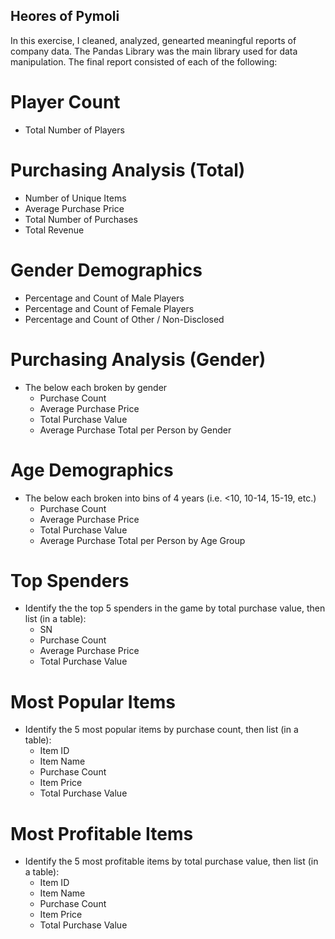 ## Heores of Pymoli

In this exercise, I cleaned, analyzed, genearted meaningful reports of company data. The Pandas Library was the main library used for data manipulation. The final report consisted of each of the following:

# Player Count

* Total Number of Players

# Purchasing Analysis (Total)

* Number of Unique Items
* Average Purchase Price
* Total Number of Purchases
* Total Revenue

# Gender Demographics

* Percentage and Count of Male Players
* Percentage and Count of Female Players
* Percentage and Count of Other / Non-Disclosed

# Purchasing Analysis (Gender)

* The below each broken by gender
  * Purchase Count
  * Average Purchase Price
  * Total Purchase Value
  * Average Purchase Total per Person by Gender

# Age Demographics

* The below each broken into bins of 4 years (i.e. &lt;10, 10-14, 15-19, etc.)
  * Purchase Count
  * Average Purchase Price
  * Total Purchase Value
  * Average Purchase Total per Person by Age Group

# Top Spenders

* Identify the the top 5 spenders in the game by total purchase value, then list (in a table):
  * SN
  * Purchase Count
  * Average Purchase Price
  * Total Purchase Value

# Most Popular Items

* Identify the 5 most popular items by purchase count, then list (in a table):
  * Item ID
  * Item Name
  * Purchase Count
  * Item Price
  * Total Purchase Value

# Most Profitable Items
* Identify the 5 most profitable items by total purchase value, then list (in a table):
  * Item ID
  * Item Name
  * Purchase Count
  * Item Price
  * Total Purchase Value
